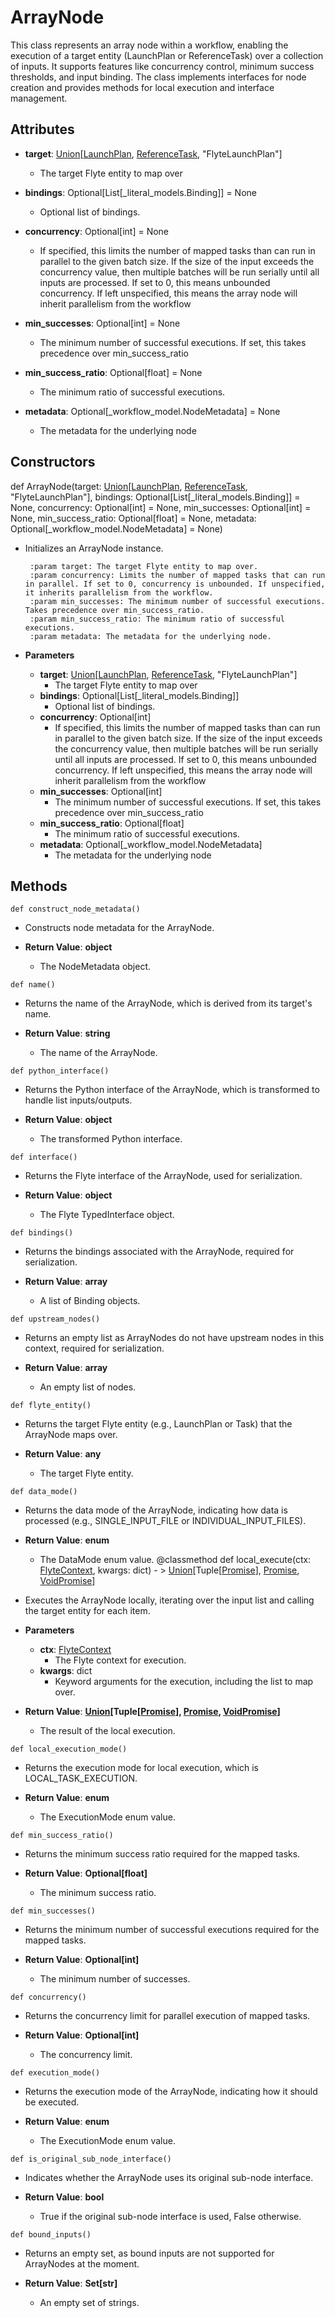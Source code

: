 # ArrayNode

This class represents an array node within a workflow, enabling the execution of a target entity (LaunchPlan or ReferenceTask) over a collection of inputs. It supports features like concurrency control, minimum success thresholds, and input binding. The class implements interfaces for node creation and provides methods for local execution and interface management.

## Attributes

- **target**: [Union](flytekit_models_literals_union)[[LaunchPlan](flytekit_models_launch_plan_launchplan), [ReferenceTask](flytekit_core_task_referencetask), "FlyteLaunchPlan"]
  - The target Flyte entity to map over

- **bindings**: Optional[List[_literal_models.Binding]] = None
  - Optional list of bindings.

- **concurrency**: Optional[int] = None
  - If specified, this limits the number of mapped tasks than can run in parallel to the given batch size. If the size of the input exceeds the concurrency value, then multiple batches will be run serially until all inputs are processed. If set to 0, this means unbounded concurrency. If left unspecified, this means the array node will inherit parallelism from the workflow

- **min_successes**: Optional[int] = None
  - The minimum number of successful executions. If set, this takes precedence over min_success_ratio

- **min_success_ratio**: Optional[float] = None
  - The minimum ratio of successful executions.

- **metadata**: Optional[_workflow_model.NodeMetadata] = None
  - The metadata for the underlying node

## Constructors
def ArrayNode(target: [Union](flytekit_models_literals_union)[[LaunchPlan](flytekit_models_launch_plan_launchplan), [ReferenceTask](flytekit_core_task_referencetask), "FlyteLaunchPlan"], bindings: Optional[List[_literal_models.Binding]] = None, concurrency: Optional[int] = None, min_successes: Optional[int] = None, min_success_ratio: Optional[float] = None, metadata: Optional[_workflow_model.NodeMetadata] = None)
-  Initializes an ArrayNode instance.

        :param target: The target Flyte entity to map over.
        :param concurrency: Limits the number of mapped tasks that can run in parallel. If set to 0, concurrency is unbounded. If unspecified, it inherits parallelism from the workflow.
        :param min_successes: The minimum number of successful executions. Takes precedence over min_success_ratio.
        :param min_success_ratio: The minimum ratio of successful executions.
        :param metadata: The metadata for the underlying node.
- **Parameters**

  - **target**: [Union](flytekit_models_literals_union)[[LaunchPlan](flytekit_models_launch_plan_launchplan), [ReferenceTask](flytekit_core_task_referencetask), "FlyteLaunchPlan"]
    - The target Flyte entity to map over
  - **bindings**: Optional[List[_literal_models.Binding]]
    - Optional list of bindings.
  - **concurrency**: Optional[int]
    - If specified, this limits the number of mapped tasks than can run in parallel to the given batch
            size. If the size of the input exceeds the concurrency value, then multiple batches will be run serially until
            all inputs are processed. If set to 0, this means unbounded concurrency. If left unspecified, this means the
            array node will inherit parallelism from the workflow
  - **min_successes**: Optional[int]
    - The minimum number of successful executions. If set, this takes precedence over
            min_success_ratio
  - **min_success_ratio**: Optional[float]
    - The minimum ratio of successful executions.
  - **metadata**: Optional[_workflow_model.NodeMetadata]
    - The metadata for the underlying node



## Methods
```@classmethod
def construct_node_metadata()
```
-  Constructs node metadata for the ArrayNode.

- **Return Value**:
**object**
  - The NodeMetadata object.
```@classmethod
def name()
```
-  Returns the name of the ArrayNode, which is derived from its target&#x27;s name.

- **Return Value**:
**string**
  - The name of the ArrayNode.
```@classmethod
def python_interface()
```
-  Returns the Python interface of the ArrayNode, which is transformed to handle list inputs/outputs.

- **Return Value**:
**object**
  - The transformed Python interface.
```@classmethod
def interface()
```
-  Returns the Flyte interface of the ArrayNode, used for serialization.

- **Return Value**:
**object**
  - The Flyte TypedInterface object.
```@classmethod
def bindings()
```
-  Returns the bindings associated with the ArrayNode, required for serialization.

- **Return Value**:
**array**
  - A list of Binding objects.
```@classmethod
def upstream_nodes()
```
-  Returns an empty list as ArrayNodes do not have upstream nodes in this context, required for serialization.

- **Return Value**:
**array**
  - An empty list of nodes.
```@classmethod
def flyte_entity()
```
-  Returns the target Flyte entity (e.g., LaunchPlan or Task) that the ArrayNode maps over.

- **Return Value**:
**any**
  - The target Flyte entity.
```@classmethod
def data_mode()
```
-  Returns the data mode of the ArrayNode, indicating how data is processed (e.g., SINGLE_INPUT_FILE or INDIVIDUAL_INPUT_FILES).

- **Return Value**:
**enum**
  - The DataMode enum value.
@classmethod
def local_execute(ctx: [FlyteContext](flytekit_core_context_manager_flytecontext), kwargs: dict) - > [Union](flytekit_models_literals_union)[Tuple[[Promise](flytekit_core_promise_promise)], [Promise](flytekit_core_promise_promise), [VoidPromise](flytekit_core_promise_voidpromise)]
-  Executes the ArrayNode locally, iterating over the input list and calling the target entity for each item.
- **Parameters**

  - **ctx**: [FlyteContext](flytekit_core_context_manager_flytecontext)
    - The Flyte context for execution.
  - **kwargs**: dict
    - Keyword arguments for the execution, including the list to map over.

- **Return Value**:
**[Union](flytekit_models_literals_union)[Tuple[[Promise](flytekit_core_promise_promise)], [Promise](flytekit_core_promise_promise), [VoidPromise](flytekit_core_promise_voidpromise)]**
  - The result of the local execution.
```@classmethod
def local_execution_mode()
```
-  Returns the execution mode for local execution, which is LOCAL_TASK_EXECUTION.

- **Return Value**:
**enum**
  - The ExecutionMode enum value.
```@classmethod
def min_success_ratio()
```
-  Returns the minimum success ratio required for the mapped tasks.

- **Return Value**:
**Optional[float]**
  - The minimum success ratio.
```@classmethod
def min_successes()
```
-  Returns the minimum number of successful executions required for the mapped tasks.

- **Return Value**:
**Optional[int]**
  - The minimum number of successes.
```@classmethod
def concurrency()
```
-  Returns the concurrency limit for parallel execution of mapped tasks.

- **Return Value**:
**Optional[int]**
  - The concurrency limit.
```@classmethod
def execution_mode()
```
-  Returns the execution mode of the ArrayNode, indicating how it should be executed.

- **Return Value**:
**enum**
  - The ExecutionMode enum value.
```@classmethod
def is_original_sub_node_interface()
```
-  Indicates whether the ArrayNode uses its original sub-node interface.

- **Return Value**:
**bool**
  - True if the original sub-node interface is used, False otherwise.
```@classmethod
def bound_inputs()
```
-  Returns an empty set, as bound inputs are not supported for ArrayNodes at the moment.

- **Return Value**:
**Set[str]**
  - An empty set of strings.
